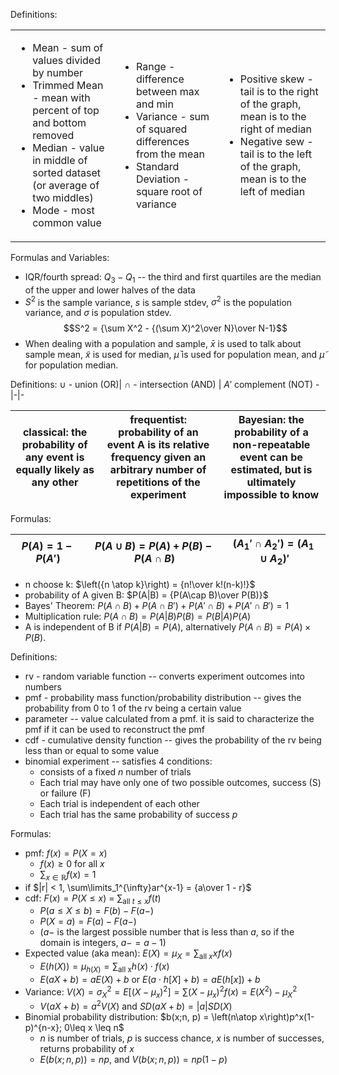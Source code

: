 
Definitions:
<table><tr>
	<td>
		<ul>
			<li>Mean - sum of values divided by number</li>
			<li>Trimmed Mean - mean with percent of top and bottom removed</li>
			<li>Median - value in middle of sorted dataset (or average of two middles)</li>
			<li>Mode - most common value</li>
		</ul>
	</td>
	<td>
		<ul>
			<li>Range - difference between max and min</li>
			<li>Variance - sum of squared differences from the mean</li>
			<li>Standard Deviation - square root of variance</li>
		</ul>
	</td>
	<td>
		<ul>
			<li>Positive skew - tail is to the right of the graph, mean is to the right of median</li>
			<li>Negative sew - tail is to the left of the graph, mean is to the left of median</li>
		</ul>
	</td>
</tr>
</table>

Formulas and Variables:
- IQR/fourth spread: $Q_3-Q_1$ -- the third and first quartiles are the median of the upper and lower halves of the data
- $S^2$ is the sample variance, $s$ is sample stdev, $\sigma^2$ is the population variance, and $\sigma$ is population stdev.
$$S^2 = {\sum X^2 - {(\sum X)^2\over N}\over N-1}$$
- When dealing with a population and sample, $\bar x$ is used to talk about sample mean, $\tilde x$ is used for median, $\bar \mu$ is used for population mean, and $\tilde \mu$ for population median.

Definitions:
$\cup$ - union (OR)| $\cap$ - intersection (AND) | $A'$ complement (NOT)
-|-|-

classical: the probability of any event is equally likely as any other | frequentist: probability of an event A is its relative frequency given an arbitrary number of repetitions of the experiment | Bayesian: the probability of a non-repeatable event can be estimated, but is ultimately impossible to know
-|-|-

Formulas:

$P(A) = 1-P(A')$ |$P(A\cup B) = P(A) + P(B) - P(A\cap B)$|$(A_1'\cap A_2') = (A_1\cup A_2)'$
-|-|-

- n choose k: $\left({n \atop k}\right) = {n!\over k!(n-k)!}$
- probability of A given B: $P(A|B) = {P(A\cap B)\over P(B)}$
- Bayes' Theorem: $P(A\cap B) + P(A\cap B') + P(A'\cap B) + P(A'\cap B') = 1$
- Multiplication rule: $P(A\cap B) = P(A|B)P(B)=P(B|A)P(A)$
- A is independent of B if $P(A|B)=P(A)$, alternatively $P(A\cap B) = P(A)\times P(B)$.



Definitions:
- rv - random variable function -- converts experiment outcomes into numbers
- pmf - probability mass function/probability distribution -- gives the probability from 0 to 1 of the rv being a certain value
- parameter -- value calculated from a pmf. it is said to characterize the pmf if it can be used to reconstruct the pmf
- cdf - cumulative density function -- gives the probability of the rv being less than or equal to some value
- binomial experiment -- satisfies 4 conditions:
	- consists of a fixed $n$ number of trials
	- Each trial may have only one of two possible outcomes, success (S) or failure (F)
	- Each trial is independent of each other
	- Each trial has the same probability of success $p$


Formulas:
- pmf: $f(x)=P(X=x)$
	- $f(x) \geq 0$ for all $x$
	- $\sum_{x\in\mathbb R} f(x) = 1$
- if $|r| < 1, \sum\limits_1^{\infty}ar^{x-1} = {a\over 1 - r}$
- cdf: $F(x) = P(X\leq x)$ = $\sum_{\text{all } t \leq x} f(t)$
	- $P(a\leq X \leq b) = F(b) - F(a-)$
	- $P(X=a) = F(a)-F(a-)$
	- ($a-$ is the largest possible number that is less than $a$, so if the domain is integers, $a- = a-1$)
- Expected value (aka mean): $E(X) = \mu_X = \sum_{\text{all } x}xf(x)$
	- $E(h(X)) = \mu_{h(X)} = \sum_{\text{all x}} h(x) \cdot f(x)$
	- $E(aX + b) = aE(X) + b$  or  $E(a\cdot h[X] + b) = aE(h[x]) + b$
- Variance: $V(X) = \sigma_X^2 = E[(X-\mu_x)^2] = \sum(X-\mu_x)^2f(x) = E(X^2)-\mu_X^2$
	- $V(aX + b) = a^2V(X)$ and $SD(aX+b) = |a|SD(X)$
- Binomial probability distribution: $b(x;n, p) = \left(n\atop x\right)p^x(1-p)^{n-x}; 0\leq x \leq n$
	- $n$ is number of trials, $p$ is success chance, $x$ is number of successes, returns probability of $x$
	- $E(b(x;n,p)) = np$, and $V(b(x;n,p)) = np(1-p)$
